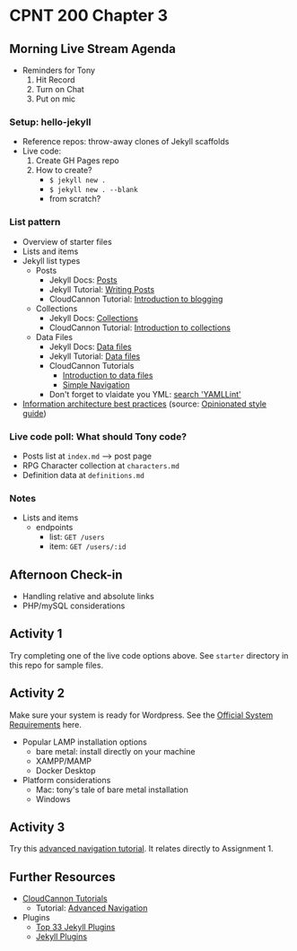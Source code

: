 # CPNT 200 Chapter 3
## Morning Live Stream Agenda
- Reminders for Tony
    1. Hit Record
    2. Turn on Chat
    3. Put on mic

### Setup: hello-jekyll
- Reference repos: throw-away clones of Jekyll scaffolds
- Live code:
    1. Create GH Pages repo
    2. How to create?
        - `$ jekyll new .`
        - `$ jekyll new . --blank`
        - from scratch?

### List pattern
- Overview of starter files
- Lists and items
- Jekyll list types
  - Posts
    - Jekyll Docs: [Posts](https://jekyllrb.com/docs/posts/)
    - Jekyll Tutorial: [Writing Posts](https://youtu.be/gsYqPL9EFwQ)
    - CloudCannon Tutorial: [Introduction to blogging](https://learn.cloudcannon.com/jekyll/introduction-to-blogging/)
  - Collections
    - Jekyll Docs: [Collections](https://jekyllrb.com/docs/collections/)
    - CloudCannon Tutorial: [Introduction to collections](https://learn.cloudcannon.com/jekyll/introduction-to-jekyll-collections/)
  - Data Files
    - Jekyll Docs: [Data files](https://jekyllrb.com/docs/datafiles/)
    - Jekyll Tutorial: [Data files](https://youtu.be/M6b0KmLB-pM)
    - CloudCannon Tutorials
      - [Introduction to data files](https://learn.cloudcannon.com/jekyll/introduction-to-data-files/)
      - [Simple Navigation](https://learn.cloudcannon.com/jekyll/simple-navigation/)
    - Don't forget to vlaidate you YML: [search 'YAMLLint'](https://www.google.com/search?q=yamllint)
- [Information architecture best practices](https://ben.balter.com/jekyll-style-guide/information-architecture/) (source: [Opinionated style guide](https://ben.balter.com/jekyll-style-guide/))
### Live code poll: What should Tony code?
- Posts list at `index.md` --> post page
- RPG Character collection at `characters.md`
- Definition data at `definitions.md`

### Notes
- Lists and items
  - endpoints
    - list: `GET /users`
    - item: `GET /users/:id`

## Afternoon Check-in
- Handling relative and absolute links
- PHP/mySQL considerations

## Activity 1
Try completing one of the live code options above. See `starter` directory in this repo for sample files.

## Activity 2
Make sure your system is ready for Wordpress. See the [Official System Requirements](https://wordpress.org/support/article/requirements/) here.

- Popular LAMP installation options
  - bare metal: install directly on your machine
  - XAMPP/MAMP
  - Docker Desktop
- Platform considerations
  - Mac: tony's tale of bare metal installation
  - Windows

## Activity 3
Try this [advanced navigation tutorial](https://learn.cloudcannon.com/jekyll/advanced-navigation/). It relates directly to Assignment 1.

## Further Resources
- [CloudCannon Tutorials](https://learn.cloudcannon.com/)
  - Tutorial: [Advanced Navigation](https://learn.cloudcannon.com/jekyll/advanced-navigation/)
- Plugins
  - [Top 33 Jekyll Plugins](https://planetjekyll.github.io/plugins/top)
  - [Jekyll Plugins](http://www.jekyll-plugins.com/)
